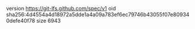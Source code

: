 version https://git-lfs.github.com/spec/v1
oid sha256:4d4554a4d18972a5dde1a4a09a783ef6ec79746b43055f07e809340defe40f78
size 6943
